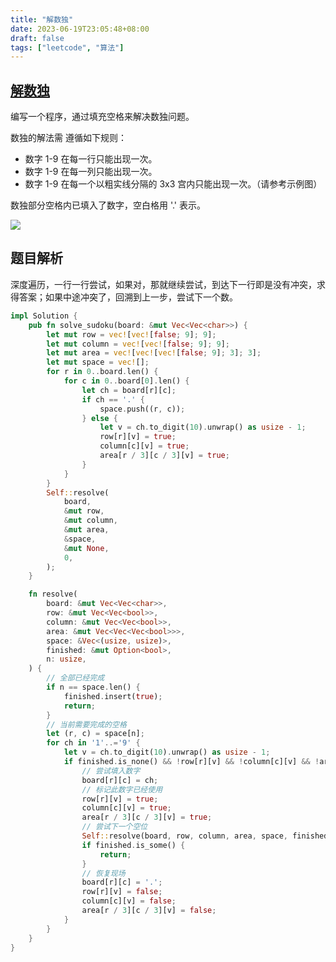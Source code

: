 ```yaml
---
title: "解数独"
date: 2023-06-19T23:05:48+08:00
draft: false
tags: ["leetcode", "算法"]
---
```


## [解数独](https://leetcode.cn/problems/sudoku-solver/)

编写一个程序，通过填充空格来解决数独问题。

数独的解法需 遵循如下规则：

- 数字 1-9 在每一行只能出现一次。
- 数字 1-9 在每一列只能出现一次。
- 数字 1-9 在每一个以粗实线分隔的 3x3 宫内只能出现一次。（请参考示例图）


数独部分空格内已填入了数字，空白格用 '.' 表示。

![](https://assets.leetcode-cn.com/aliyun-lc-upload/uploads/2021/04/12/250px-sudoku-by-l2g-20050714svg.png)

## 题目解析

深度遍历，一行一行尝试，如果对，那就继续尝试，到达下一行即是没有冲突，求得答案；如果中途冲突了，回溯到上一步，尝试下一个数。

```rust
impl Solution {
    pub fn solve_sudoku(board: &mut Vec<Vec<char>>) {
        let mut row = vec![vec![false; 9]; 9];
        let mut column = vec![vec![false; 9]; 9];
        let mut area = vec![vec![vec![false; 9]; 3]; 3];
        let mut space = vec![];
        for r in 0..board.len() {
            for c in 0..board[0].len() {
                let ch = board[r][c];
                if ch == '.' {
                    space.push((r, c));
                } else {
                    let v = ch.to_digit(10).unwrap() as usize - 1;
                    row[r][v] = true;
                    column[c][v] = true;
                    area[r / 3][c / 3][v] = true;
                }
            }
        }
        Self::resolve(
            board,
            &mut row,
            &mut column,
            &mut area,
            &space,
            &mut None,
            0,
        );
    }

    fn resolve(
        board: &mut Vec<Vec<char>>,
        row: &mut Vec<Vec<bool>>,
        column: &mut Vec<Vec<bool>>,
        area: &mut Vec<Vec<Vec<bool>>>,
        space: &Vec<(usize, usize)>,
        finished: &mut Option<bool>,
        n: usize,
    ) {
        // 全部已经完成
        if n == space.len() {
            finished.insert(true);
            return;
        }
        // 当前需要完成的空格
        let (r, c) = space[n];
        for ch in '1'..='9' {
            let v = ch.to_digit(10).unwrap() as usize - 1;
            if finished.is_none() && !row[r][v] && !column[c][v] && !area[r / 3][c / 3][v] {
                // 尝试填入数字
                board[r][c] = ch;
                // 标记此数字已经使用
                row[r][v] = true;
                column[c][v] = true;
                area[r / 3][c / 3][v] = true;
                // 尝试下一个空位
                Self::resolve(board, row, column, area, space, finished, n + 1);
                if finished.is_some() {
                    return;
                }
                // 恢复现场
                board[r][c] = '.';
                row[r][v] = false;
                column[c][v] = false;
                area[r / 3][c / 3][v] = false;
            }
        }
    }
}
```


